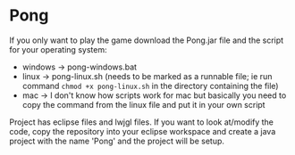 # Pong

If you only want to play the game download the Pong.jar file and the script for your operating system:

- windows -> pong-windows.bat
- linux -> pong-linux.sh  (needs to be marked as a runnable file; ie run command `chmod +x pong-linux.sh` in the directory containing the file)
- mac -> I don't know how scripts work for mac but basically you need to copy the command from the linux file and put it in your own script

Project has eclipse files and lwjgl files. If you want to look at/modify the code, copy the repository into your eclipse workspace and create a java project with the name 'Pong' and the project will be setup.

